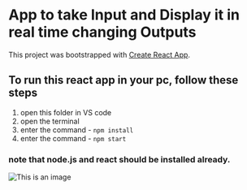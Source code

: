 # App to take Input and Display it in real time changing Outputs

This project was bootstrapped with [Create React App](https://github.com/facebook/create-react-app).

## To run this react app in your pc, follow these steps

1) open this folder in VS code
2) open the terminal
3) enter the command - `npm install`
4) enter the command - `npm start`

### note that node.js and react should be installed already.

![This is an image](https://github.com/eishaarif19/React_MultipleOutputs_Task/blob/9d98e099226a20a818d1d711e4e192dae65cb479/display.png)
